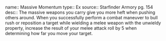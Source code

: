 name:: Massive Momentum 
type:: Ex
source:: Starfinder Armory pg. 154
desc:: The massive weapons you carry give you more heft when pushing others around. When you successfully perform a combat maneuver to bull rush or reposition a target while wielding a melee weapon with the unwieldy property, increase the result of your melee attack roll by 5 when determining how far you move your target.

